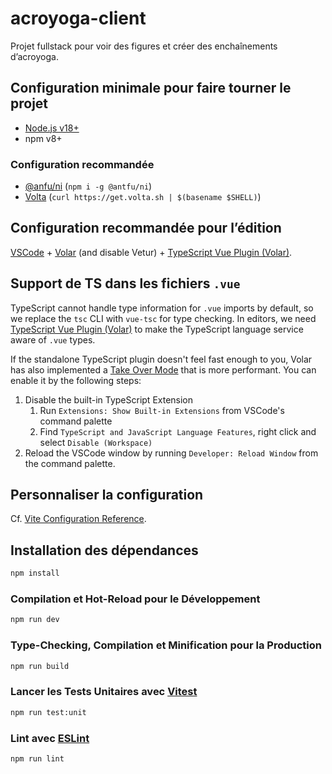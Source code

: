 # acroyoga-client

Projet fullstack pour voir des figures et créer des enchaînements d’acroyoga.

## Configuration minimale pour faire tourner le projet

- [Node.js v18+](https://nodejs.org/en/)
- npm v8+

### Configuration recommandée

- [@anfu/ni](https://github.com/antfu/ni) (`npm i -g @antfu/ni`)
- [Volta](https://volta.sh) (`curl https://get.volta.sh | $(basename $SHELL)`)

## Configuration recommandée pour l’édition

[VSCode](https://code.visualstudio.com/) + [Volar](https://marketplace.visualstudio.com/items?itemName=Vue.volar) (and disable Vetur) + [TypeScript Vue Plugin (Volar)](https://marketplace.visualstudio.com/items?itemName=Vue.vscode-typescript-vue-plugin).

## Support de TS dans les fichiers `.vue`

TypeScript cannot handle type information for `.vue` imports by default, so we replace the `tsc` CLI with `vue-tsc` for type checking. In editors, we need [TypeScript Vue Plugin (Volar)](https://marketplace.visualstudio.com/items?itemName=Vue.vscode-typescript-vue-plugin) to make the TypeScript language service aware of `.vue` types.

If the standalone TypeScript plugin doesn't feel fast enough to you, Volar has also implemented a [Take Over Mode](https://github.com/johnsoncodehk/volar/discussions/471#discussioncomment-1361669) that is more performant. You can enable it by the following steps:

1. Disable the built-in TypeScript Extension
    1) Run `Extensions: Show Built-in Extensions` from VSCode's command palette
    2) Find `TypeScript and JavaScript Language Features`, right click and select `Disable (Workspace)`
2. Reload the VSCode window by running `Developer: Reload Window` from the command palette.

## Personnaliser la configuration

Cf. [Vite Configuration Reference](https://vitejs.dev/config/).

## Installation des dépendances

```sh
npm install
```

### Compilation et Hot-Reload pour le Développement

```sh
npm run dev
```

### Type-Checking, Compilation et Minification pour la Production

```sh
npm run build
```

### Lancer les Tests Unitaires avec [Vitest](https://vitest.dev/)

```sh
npm run test:unit
```

### Lint avec [ESLint](https://eslint.org/)

```sh
npm run lint
```
